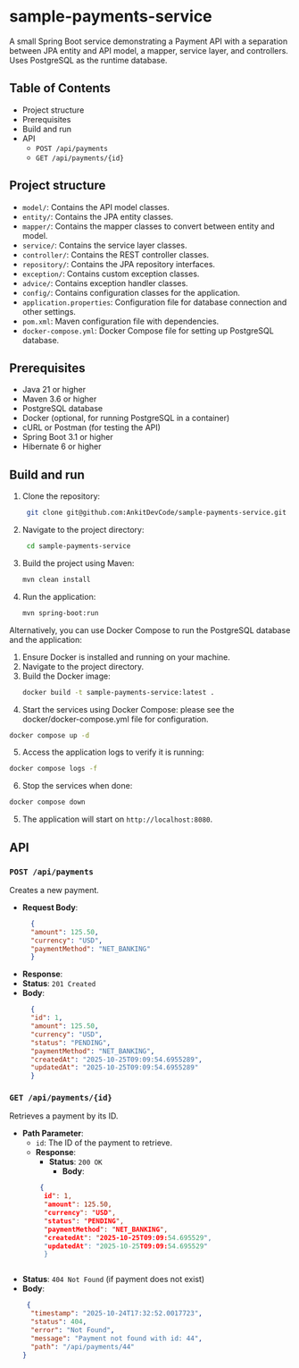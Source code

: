 # sample-payments-service

A small Spring Boot service demonstrating a Payment API with a separation between JPA entity and API model, a mapper,
service layer, and controllers. Uses PostgreSQL as the runtime database.

## Table of Contents

- Project structure
- Prerequisites
- Build and run
- API
    - `POST /api/payments`
    - `GET /api/payments/{id}`

## Project structure

- `model/`: Contains the API model classes.
- `entity/`: Contains the JPA entity classes.
- `mapper/`: Contains the mapper classes to convert between entity and model.
- `service/`: Contains the service layer classes.
- `controller/`: Contains the REST controller classes.
- `repository/`: Contains the JPA repository interfaces.
- `exception/`: Contains custom exception classes.
- `advice/`: Contains exception handler classes.
- `config/`: Contains configuration classes for the application.
- `application.properties`: Configuration file for database connection and other settings.
- `pom.xml`: Maven configuration file with dependencies.
- `docker-compose.yml`: Docker Compose file for setting up PostgreSQL database.


## Prerequisites

- Java 21 or higher
- Maven 3.6 or higher
- PostgreSQL database
- Docker (optional, for running PostgreSQL in a container)
- cURL or Postman (for testing the API)
- Spring Boot 3.1 or higher
- Hibernate 6 or higher

## Build and run

1. Clone the repository:
   ```bash
    git clone git@github.com:AnkitDevCode/sample-payments-service.git                       
   ```
2. Navigate to the project directory:
   ```bash
    cd sample-payments-service
    ```
3. Build the project using Maven:
    ```bash
    mvn clean install
    ```
4. Run the application:
    ```bash
    mvn spring-boot:run
    ```

Alternatively, you can use Docker Compose to run the PostgreSQL database and the application:
1. Ensure Docker is installed and running on your machine.
2. Navigate to the project directory.
3. Build the Docker image: 
   ```bash
   docker build -t sample-payments-service:latest .
   ``` 
4. Start the services using Docker Compose: please see the docker/docker-compose.yml file for configuration.

```bash
docker compose up -d
```
5. Access the application logs to verify it is running:

```bash
docker compose logs -f
```
6. Stop the services when done:

```bash
docker compose down
```


5. The application will start on `http://localhost:8080`.

## API

### `POST /api/payments`

Creates a new payment.

- **Request Body**:
  ```json
    {
    "amount": 125.50,
    "currency": "USD",
    "paymentMethod": "NET_BANKING"
    }
  ```
- **Response**:
- **Status**: `201 Created`
- **Body**:
  ```json
    {
    "id": 1,
    "amount": 125.50,
    "currency": "USD",
    "status": "PENDING",
    "paymentMethod": "NET_BANKING",
    "createdAt": "2025-10-25T09:09:54.6955289",
    "updatedAt": "2025-10-25T09:09:54.6955289"
    }
  ```

### `GET /api/payments/{id}`

Retrieves a payment by its ID.

- **Path Parameter**:
    - `id`: The ID of the payment to retrieve.
  - **Response**:
    - **Status**: `200 OK`
        - **Body**:
    ```json
     {
      id": 1,
      "amount": 125.50,
      "currency": "USD",
      "status": "PENDING",
      "paymentMethod": "NET_BANKING",
      "createdAt": "2025-10-25T09:09:54.695529",
      "updatedAt": "2025-10-25T09:09:54.695529"
      }
   ```
- **Status**: `404 Not Found` (if payment does not exist)
- **Body**:
  ```json
   {
    "timestamp": "2025-10-24T17:32:52.0017723",
    "status": 404,
    "error": "Not Found",
    "message": "Payment not found with id: 44",
    "path": "/api/payments/44"
  }
```
